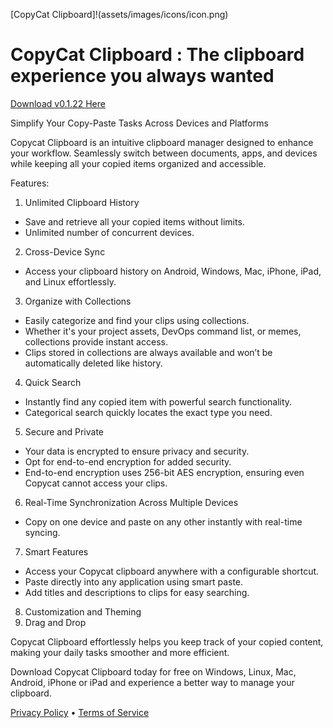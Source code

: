 [CopyCat Clipboard]!(assets/images/icons/icon.png)

# CopyCat Clipboard : The clipboard experience you always wanted

[Download v0.1.22 Here](https://www.entilitystudio.com/copycat-clipboard)

Simplify Your Copy-Paste Tasks Across Devices and Platforms

Copycat Clipboard is an intuitive clipboard manager designed to enhance your workflow. Seamlessly switch between documents, apps, and devices while keeping all your copied items organized and accessible.

Features:

1. Unlimited Clipboard History
- Save and retrieve all your copied items without limits.
- Unlimited number of concurrent devices.

2. Cross-Device Sync
- Access your clipboard history on Android, Windows, Mac, iPhone, iPad, and Linux effortlessly.

3. Organize with Collections
- Easily categorize and find your clips using collections.
- Whether it's your project assets, DevOps command list, or memes, collections provide instant access.
- Clips stored in collections are always available and won’t be automatically deleted like history.

4. Quick Search
- Instantly find any copied item with powerful search functionality.
- Categorical search quickly locates the exact type you need.

5. Secure and Private
- Your data is encrypted to ensure privacy and security.
- Opt for end-to-end encryption for added security.
- End-to-end encryption uses 256-bit AES encryption, ensuring even Copycat cannot access your clips.

6. Real-Time Synchronization Across Multiple Devices
- Copy on one device and paste on any other instantly with real-time syncing.

7. Smart Features
- Access your Copycat clipboard anywhere with a configurable shortcut.
- Paste directly into any application using smart paste.
- Add titles and descriptions to clips for easy searching.

8. Customization and Theming
9. Drag and Drop


Copycat Clipboard effortlessly helps you keep track of your copied content, making your daily tasks smoother and more efficient.

Download Copycat Clipboard today for free on Windows, Linux, Mac, Android, iPhone or iPad and experience a better way to manage your clipboard.

[Privacy Policy](https://www.entilitystudio.com/privacy-policy) • [Terms of Service](https://www.entilitystudio.com/terms-conditions)
